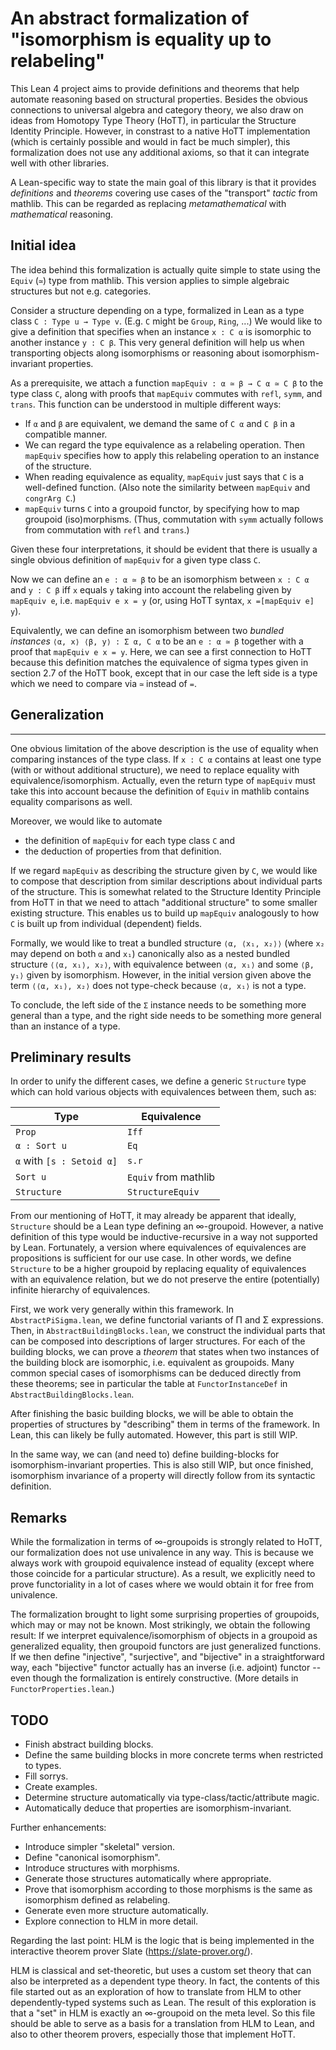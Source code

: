 # An abstract formalization of "isomorphism is equality up to relabeling"


This Lean 4 project aims to provide definitions and theorems that help automate reasoning based on
structural properties. Besides the obvious connections to universal algebra and category theory, we
also draw on ideas from Homotopy Type Theory (HoTT), in particular the Structure Identity Principle.
However, in constrast to a native HoTT implementation (which is certainly possible and would in fact be
much simpler), this formalization does not use any additional axioms, so that it can integrate well
with other libraries.

A Lean-specific way to state the main goal of this library is that it provides _definitions_ and
_theorems_ covering use cases of the "transport" _tactic_ from mathlib. This can be regarded as
replacing _metamathematical_ with _mathematical_ reasoning.


## Initial idea

The idea behind this formalization is actually quite simple to state using the `Equiv` (`≃`) type from
mathlib. This version applies to simple algebraic structures but not e.g. categories.

Consider a structure depending on a type, formalized in Lean as a type class `C : Type u → Type v`.
(E.g. `C` might be `Group`, `Ring`, ...) We would like to give a definition that specifies when an
instance `x : C α` is isomorphic to another instance `y : C β`. This very general definition will help
us when transporting objects along isomorphisms or reasoning about isomorphism-invariant properties.

As a prerequisite, we attach a function `mapEquiv : α ≃ β → C α ≃ C β` to the type class `C`, along
with proofs that `mapEquiv` commutes with `refl`, `symm`, and `trans`. This function can be understood
in multiple different ways:

* If `α` and `β` are equivalent, we demand the same of `C α` and `C β` in a compatible manner.
* We can regard the type equivalence as a relabeling operation. Then `mapEquiv` specifies how to apply
  this relabeling operation to an instance of the structure.
* When reading equivalence as equality, `mapEquiv` just says that `C` is a well-defined function.
  (Also note the similarity between `mapEquiv` and `congrArg C`.)
* `mapEquiv` turns `C` into a groupoid functor, by specifying how to map groupoid (iso)morphisms.
  (Thus, commutation with `symm` actually follows from commutation with `refl` and `trans`.)

Given these four interpretations, it should be evident that there is usually a single obvious
definition of `mapEquiv` for a given type class `C`.

Now we can define an `e : α ≃ β` to be an isomorphism between `x : C α` and `y : C β` iff `x` equals
`y` taking into account the relabeling given by `mapEquiv e`, i.e. `mapEquiv e x = y` (or, using HoTT
syntax, `x =[mapEquiv e] y`).

Equivalently, we can define an isomorphism between two _bundled instances_ `⟨α, x⟩ ⟨β, y⟩ : Σ α, C α`
to be an `e : α ≃ β` together with a proof that `mapEquiv e x = y`. Here, we can see a first connection
to HoTT because this definition matches the equivalence of sigma types given in section 2.7 of the HoTT
book, except that in our case the left side is a type which we need to compare via `≃` instead of `=`.


## Generalization
----------------

One obvious limitation of the above description is the use of equality when comparing instances of the
type class. If `x : C α` contains at least one type (with or without additional structure), we need to
replace equality with equivalence/isomorphism. Actually, even the return type of `mapEquiv` must take
this into account because the definition of `Equiv` in mathlib contains equality comparisons as well.

Moreover, we would like to automate
* the definition of `mapEquiv` for each type class `C` and
* the deduction of properties from that definition.

If we regard `mapEquiv` as describing the structure given by `C`, we would like to compose that
description from similar descriptions about individual parts of the structure. This is somewhat related
to the Structure Identity Principle from HoTT in that we need to attach "additional structure" to some
smaller existing structure. This enables us to build up `mapEquiv` analogously to how `C` is built up
from individual (dependent) fields.

Formally, we would like to treat a bundled structure `⟨α, ⟨x₁, x₂⟩⟩` (where `x₂` may depend on both `α`
and `x₁`) canonically also as a nested bundled structure `⟨⟨α, x₁⟩, x₂⟩`, with equivalence between
`⟨α, x₁⟩` and some `⟨β, y₁⟩` given by isomorphism. However, in the initial version given above the term
`⟨⟨α, x₁⟩, x₂⟩` does not type-check because `⟨α, x₁⟩` is not a type.

To conclude, the left side of the `Σ` instance needs to be something more general than a type, and the
right side needs to be something more general than an instance of a type.


## Preliminary results

In order to unify the different cases, we define a generic `Structure` type which can hold various
objects with equivalences between them, such as:

| Type                      | Equivalence          |
| ------------------------- | -------------------- |
| `Prop`                    | `Iff`                |
| `α : Sort u`              | `Eq`                 |
| `α` with `[s : Setoid α]` | `s.r`                |
| `Sort u`                  | `Equiv` from mathlib |
| `Structure`               | `StructureEquiv`     |

From our mentioning of HoTT, it may already be apparent that ideally, `Structure` should be a Lean type
defining an ∞-groupoid. However, a native definition of this type would be inductive-recursive in a way
not supported by Lean. Fortunately, a version where equivalences of equivalences are propositions is
sufficient for our use case. In other words, we define `Structure` to be a higher groupoid by replacing
equality of equivalences with an equivalence relation, but we do not preserve the entire (potentially)
infinite hierarchy of equivalences.

First, we work very generally within this framework. In `AbstractPiSigma.lean`, we define functorial
variants of Π and Σ expressions. Then, in `AbstractBuildingBlocks.lean`, we construct the individual
parts that can be composed into descriptions of larger structures. For each of the building blocks, we
can prove a _theorem_ that states when two instances of the building block are isomorphic, i.e.
equivalent as groupoids. Many common special cases of isomorphisms can be deduced directly from these
theorems; see in particular the table at `FunctorInstanceDef` in `AbstractBuildingBlocks.lean`.

After finishing the basic building blocks, we will be able to obtain the properties of structures by
"describing" them in terms of the framework. In Lean, this can likely be fully automated. However, this
part is still WIP.

In the same way, we can (and need to) define building-blocks for isomorphism-invariant properties. This
is also still WIP, but once finished, isomorphism invariance of a property will directly follow from
its syntactic definition.


## Remarks

While the formalization in terms of ∞-groupoids is strongly related to HoTT, our formalization does not
use univalence in any way. This is because we always work with groupoid equivalence instead of equality
(except where those coincide for a particular structure). As a result, we explicitly need to prove
functoriality in a lot of cases where we would obtain it for free from univalence.

The formalization brought to light some surprising properties of groupoids, which may or may not be
known. Most strikingly, we obtain the following result:
If we interpret equivalence/isomorphism of objects in a groupoid as generalized equality, then groupoid
functors are just generalized functions. If we then define "injective", "surjective", and "bijective"
in a straightforward way, each "bijective" functor actually has an inverse (i.e. adjoint) functor --
even though the formalization is entirely constructive.
(More details in `FunctorProperties.lean`.)


## TODO
* Finish abstract building blocks.
* Define the same building blocks in more concrete terms when restricted to types.
* Fill sorrys.
* Create examples.
* Determine structure automatically via type-class/tactic/attribute magic.
* Automatically deduce that properties are isomorphism-invariant.

Further enhancements:
* Introduce simpler "skeletal" version.
* Define "canonical isomorphism".
* Introduce structures with morphisms.
* Generate those structures automatically where appropriate.
* Prove that isomorphism according to those morphisms is the same as isomorphism defined as relabeling.
* Generate even more structure automatically.
* Explore connection to HLM in more detail.


Regarding the last point: HLM is the logic that is being implemented in the interactive theorem prover
Slate (https://slate-prover.org/).

HLM is classical and set-theoretic, but uses a custom set theory that can also be interpreted as a
dependent type theory. In fact, the contents of this file started out as an exploration of how to
translate from HLM to other dependently-typed systems such as Lean. The result of this exploration is
that a "set" in HLM is exactly an ∞-groupoid on the meta level. So this file should be able to serve
as a basis for a translation from HLM to Lean, and also to other theorem provers, especially those that
implement HoTT.
